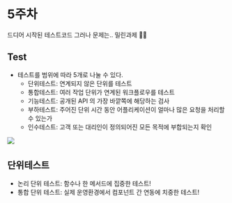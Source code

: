 # 5주차

드디어 시작된 테스트코드 그러나 문제는.. 밀린과제 😵‍💫

## Test&#x20;

* 테스트를 범위에 따라 5개로 나눌 수 있다.
  * 단위테스트: 연계되지 않은 단위를 테스트
  * 통합테스트: 여러 작업 단위가 연계된 워크플로우를 테스트
  * 기능테스트: 공개된 API 의 가장 바깥쪽에 해당하는 검사
  * 부하테스트: 주어진 단위 시간 동안 어플리케이션이 얼마나 많은 요청을 처리할 수 있는가
  * 인수테스트: 고객 또는 대리인이 정의되어진 모든 목적에 부합되는지 확인

![](<../.gitbook/assets/스크린샷 2023-05-08 오후 9.19.32.png>)



## 단위테스트

* 논리 단위 테스트: 함수나 한 메서드에 집중한 테스트!
* 통합 단위 테스트: 실제 운영환경에서 컴포넌트 간 연동에 치중한 테스트!
